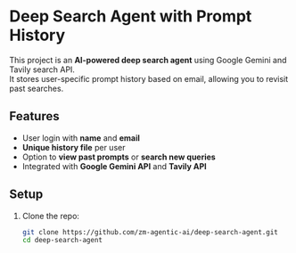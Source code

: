 # Deep Search Agent with Prompt History

This project is an **AI-powered deep search agent** using Google Gemini and Tavily search API.  
It stores user-specific prompt history based on email, allowing you to revisit past searches.

## Features
- User login with **name** and **email**
- **Unique history file** per user
- Option to **view past prompts** or **search new queries**
- Integrated with **Google Gemini API** and **Tavily API**

## Setup
1. Clone the repo:
   ```bash
   git clone https://github.com/zm-agentic-ai/deep-search-agent.git
   cd deep-search-agent
